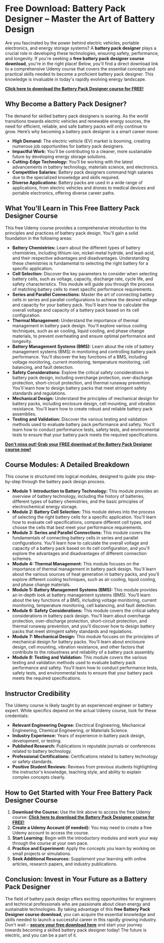 # Free Download: Battery Pack Designer – Master the Art of Battery Design

Are you fascinated by the power behind electric vehicles, portable electronics, and energy storage systems? A **battery pack designer** plays a crucial role in developing these technologies, ensuring safety, performance, and longevity. If you're seeking a **free battery pack designer course download**, you're in the right place! Below, you'll find a direct download link to a comprehensive Udemy course that covers the essential concepts and practical skills needed to become a proficient battery pack designer. This knowledge is invaluable in today's rapidly evolving energy landscape.

[**Click here to download the Battery Pack Designer course for FREE!**](https://udemywork.com/battery-pack-designer)

## Why Become a Battery Pack Designer?

The demand for skilled battery pack designers is soaring. As the world transitions towards electric vehicles and renewable energy sources, the need for efficient, reliable, and safe battery packs will only continue to grow. Here’s why becoming a battery pack designer is a smart career move:

*   **High Demand:** The electric vehicle (EV) market is booming, creating numerous job opportunities for battery pack designers.
*   **Impactful Work:** You’ll be contributing to a cleaner, more sustainable future by developing energy storage solutions.
*   **Cutting-Edge Technology:** You’ll be working with the latest advancements in battery technology, materials science, and electronics.
*   **Competitive Salaries:** Battery pack designers command high salaries due to the specialized knowledge and skills required.
*   **Diverse Applications:** Battery packs are used in a wide range of applications, from electric vehicles and drones to medical devices and portable electronics, offering diverse career paths.

## What You'll Learn in This Free Battery Pack Designer Course

This free Udemy course provides a comprehensive introduction to the principles and practices of battery pack design. You'll gain a solid foundation in the following areas:

*   **Battery Chemistries:** Learn about the different types of battery chemistries, including lithium-ion, nickel-metal hydride, and lead-acid, and their respective advantages and disadvantages. Understanding these chemistries is fundamental to selecting the right battery for a specific application.
*   **Cell Selection:** Discover the key parameters to consider when selecting battery cells, such as voltage, capacity, discharge rate, cycle life, and safety characteristics. This module will guide you through the process of matching battery cells to meet specific performance requirements.
*   **Series and Parallel Connections:** Master the art of connecting battery cells in series and parallel configurations to achieve the desired voltage and capacity for your battery pack. You'll learn how to calculate the overall voltage and capacity of a battery pack based on its cell configuration.
*   **Thermal Management:** Understand the importance of thermal management in battery pack design. You'll explore various cooling techniques, such as air cooling, liquid cooling, and phase change materials, to prevent overheating and ensure optimal performance and longevity.
*   **Battery Management Systems (BMS):** Learn about the role of battery management systems (BMS) in monitoring and controlling battery pack performance. You'll discover the key functions of a BMS, including voltage monitoring, current monitoring, temperature monitoring, cell balancing, and fault detection.
*   **Safety Considerations:** Explore the critical safety considerations in battery pack design, including overcharge protection, over-discharge protection, short-circuit protection, and thermal runaway prevention. You'll learn how to design battery packs that meet stringent safety standards and regulations.
*   **Mechanical Design:** Understand the principles of mechanical design for battery packs, including enclosure design, cell mounting, and vibration resistance. You'll learn how to create robust and reliable battery pack assemblies.
*   **Testing and Validation:** Discover the various testing and validation methods used to evaluate battery pack performance and safety. You'll learn how to conduct performance tests, safety tests, and environmental tests to ensure that your battery pack meets the required specifications.

[**Don't miss out! Grab your FREE download of the Battery Pack Designer course now!**](https://udemywork.com/battery-pack-designer)

## Course Modules: A Detailed Breakdown

This course is structured into logical modules, designed to guide you step-by-step through the battery pack design process.

*   **Module 1: Introduction to Battery Technology:** This module provides an overview of battery technology, including the history of batteries, different types of battery chemistries, and the basic principles of electrochemical energy storage.
*   **Module 2: Battery Cell Selection:** This module delves into the process of selecting the right battery cells for a specific application. You'll learn how to evaluate cell specifications, compare different cell types, and choose the cells that best meet your performance requirements.
*   **Module 3: Series and Parallel Connections:** This module covers the fundamentals of connecting battery cells in series and parallel configurations. You'll learn how to calculate the overall voltage and capacity of a battery pack based on its cell configuration, and you'll explore the advantages and disadvantages of different connection schemes.
*   **Module 4: Thermal Management:** This module focuses on the importance of thermal management in battery pack design. You'll learn about the various sources of heat generation in battery packs, and you'll explore different cooling techniques, such as air cooling, liquid cooling, and phase change materials.
*   **Module 5: Battery Management Systems (BMS):** This module provides an in-depth look at battery management systems (BMS). You'll learn about the key functions of a BMS, including voltage monitoring, current monitoring, temperature monitoring, cell balancing, and fault detection.
*   **Module 6: Safety Considerations:** This module covers the critical safety considerations in battery pack design. You'll learn about overcharge protection, over-discharge protection, short-circuit protection, and thermal runaway prevention, and you'll discover how to design battery packs that meet stringent safety standards and regulations.
*   **Module 7: Mechanical Design:** This module focuses on the principles of mechanical design for battery packs. You'll learn about enclosure design, cell mounting, vibration resistance, and other factors that contribute to the robustness and reliability of a battery pack assembly.
*   **Module 8: Testing and Validation:** This module covers the various testing and validation methods used to evaluate battery pack performance and safety. You'll learn how to conduct performance tests, safety tests, and environmental tests to ensure that your battery pack meets the required specifications.

## Instructor Credibility

The Udemy course is likely taught by an experienced engineer or battery expert. While specifics depend on the actual Udemy course, look for these credentials:

*   **Relevant Engineering Degree:** Electrical Engineering, Mechanical Engineering, Chemical Engineering, or Materials Science.
*   **Industry Experience:** Years of experience in battery pack design, development, or testing.
*   **Published Research:** Publications in reputable journals or conferences related to battery technology.
*   **Professional Certifications:** Certifications related to battery technology or safety standards.
*   **Positive Student Reviews:** Reviews from previous students highlighting the instructor's knowledge, teaching style, and ability to explain complex concepts clearly.

## How to Get Started with Your Free Battery Pack Designer Course

1.  **Download the Course:** Use the link above to access the free Udemy course: [**Click here to download the Battery Pack Designer course for FREE!**](https://udemywork.com/battery-pack-designer)
2.  **Create a Udemy Account (if needed):** You may need to create a free Udemy account to access the course.
3.  **Start Learning:** Begin with the introductory modules and work your way through the course at your own pace.
4.  **Practice and Experiment:** Apply the concepts you learn by working on small projects or simulations.
5.  **Seek Additional Resources:** Supplement your learning with online articles, research papers, and industry publications.

## Conclusion: Invest in Your Future as a Battery Pack Designer

The field of battery pack design offers exciting opportunities for engineers and technical professionals who are passionate about clean energy and sustainable technologies. By taking advantage of this **free Battery Pack Designer course download**, you can acquire the essential knowledge and skills needed to launch a successful career in this rapidly growing industry. Don't wait – **[secure your free download here](https://udemywork.com/battery-pack-designer)** and start your journey towards becoming a skilled battery pack designer today! The future is electric, and you can be a part of it.

